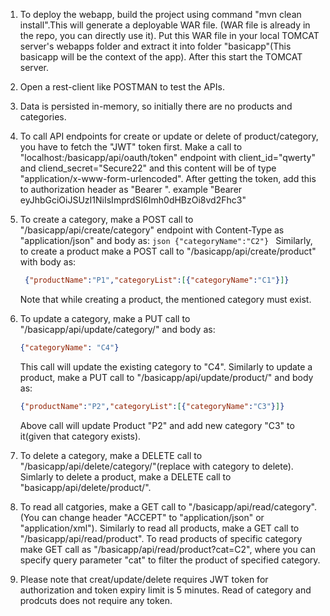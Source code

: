
1. To deploy the webapp, build the project using command "mvn clean install".This will generate a deployable WAR file.
    (WAR file is already in the repo, you can directly use it). Put this WAR file in your local TOMCAT server's webapps folder
    and extract it into folder "basicapp"(This basicapp will be the context of the app). After this start the TOMCAT server.
    
2. Open a rest-client like POSTMAN to test the APIs.

3. Data is persisted in-memory, so initially there are no products and categories.

4. To call API endpoints for create or update or delete of product/category, you have to fetch the "JWT" token first.
    Make a call to "localhost:<port>/basicapp/api/oauth/token" endpoint with client_id="qwerty" and cliend_secret="Secure22" and 
    this content will be of type "application/x-www-form-urlencoded". After getting the token, add this to authorization header
    as "Bearer <token>". example "Bearer eyJhbGciOiJSUzI1NiIsImprdSI6Imh0dHBzOi8vd2Fhc3"

5. To create a category, make a POST call to "/basicapp/api/create/category" endpoint with Content-Type as "application/json"
    and body as:  ```json
             {"categoryName":"C2"}
            ```
    Similarly, to create a product make a POST call to "/basicapp/api/create/product" with body as:
     ```json
      {"productName":"P1","categoryList":[{"categoryName":"C1"}]}
      ```
      Note that while creating a product, the mentioned category must exist.
      
6. To update a category, make a PUT call to "/basicapp/api/update/category/<name of category>" and body as:
    ```json
    {"categoryName": "C4"}
     ```
    This call will update the existing category to "C4".
    Similarly to update a product, make a PUT call to "/basicapp/api/update/product/<productName>" and body as:
     ```json
    {"productName":"P2","categoryList":[{"categoryName":"C3"}]}
     ```
    Above call will update Product "P2" and add new category "C3" to it(given that category exists).

7. To delete a category, make a DELETE call to "/basicapp/api/delete/category/<categoryName>"(replace <categoryName> with category to           delete).
    Simlarly to delete a product, make a DELETE call to "basicapp/api/delete/product/<productName>".

8. To read all catgories, make a GET call to "/basicapp/api/read/category".(You can change header "ACCEPT" to "application/json" or          "application/xml").
    Similarly to read all products, make a GET call to "/basicapp/api/read/product". To read products of specific category make GET call     as "/basicapp/api/read/product?cat=C2", where you can specify query parameter "cat" to filter the product of specified category.
    
10. Please note that creat/update/delete requires JWT token for authorization and token expiry limit is 5 minutes. Read of category and     prodcuts does not require any token.



    
